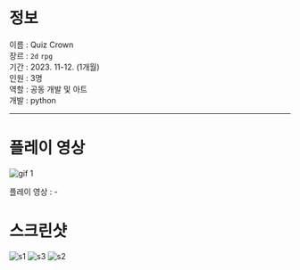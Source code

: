 # 정보
이름 : Quiz Crown <br>
장르 : `2d` `rpg` <br>
기간 : 2023. 11-12. (1개월)  <br>
인원 : 3명 <br>
역할 : 공동 개발 및 아트 <br>
개발 : python
<hr>

# 플레이 영상

![gif 1](https://github.com/user-attachments/assets/690a1d11-8ede-4112-be37-4208c5e620b6)

플레이 영상 : -

# 스크린샷

![s1](https://github.com/user-attachments/assets/ab345c36-febd-49a8-8a1a-0cd54b07641a)
![s3](https://github.com/user-attachments/assets/a062d437-d712-48ea-a1fe-3e645c3761dd)
![s2](https://github.com/user-attachments/assets/d8f21776-720d-42e5-9cc2-60d464815956)

